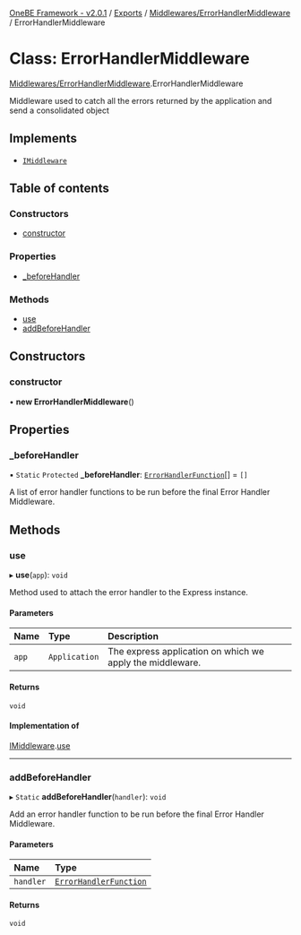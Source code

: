 [OneBE Framework - v2.0.1](../README.md) / [Exports](../modules.md) / [Middlewares/ErrorHandlerMiddleware](../modules/Middlewares_ErrorHandlerMiddleware.md) / ErrorHandlerMiddleware

# Class: ErrorHandlerMiddleware

[Middlewares/ErrorHandlerMiddleware](../modules/Middlewares_ErrorHandlerMiddleware.md).ErrorHandlerMiddleware

Middleware used to catch all the errors returned by the application and send
a consolidated object

## Implements

- [`IMiddleware`](../interfaces/Middlewares_IMiddleware.IMiddleware.md)

## Table of contents

### Constructors

- [constructor](Middlewares_ErrorHandlerMiddleware.ErrorHandlerMiddleware.md#constructor)

### Properties

- [\_beforeHandler](Middlewares_ErrorHandlerMiddleware.ErrorHandlerMiddleware.md#_beforehandler)

### Methods

- [use](Middlewares_ErrorHandlerMiddleware.ErrorHandlerMiddleware.md#use)
- [addBeforeHandler](Middlewares_ErrorHandlerMiddleware.ErrorHandlerMiddleware.md#addbeforehandler)

## Constructors

### constructor

• **new ErrorHandlerMiddleware**()

## Properties

### \_beforeHandler

▪ `Static` `Protected` **\_beforeHandler**: [`ErrorHandlerFunction`](../modules/Middlewares_ErrorHandlerMiddleware.md#errorhandlerfunction)[] = `[]`

A list of error handler functions to be run before the final Error Handler Middleware.

## Methods

### use

▸ **use**(`app`): `void`

Method used to attach the error handler to the Express instance.

#### Parameters

| Name | Type | Description |
| :------ | :------ | :------ |
| `app` | `Application` | The express application on which we apply the middleware. |

#### Returns

`void`

#### Implementation of

[IMiddleware](../interfaces/Middlewares_IMiddleware.IMiddleware.md).[use](../interfaces/Middlewares_IMiddleware.IMiddleware.md#use)

___

### addBeforeHandler

▸ `Static` **addBeforeHandler**(`handler`): `void`

Add an error handler function to be run before the final Error Handler Middleware.

#### Parameters

| Name | Type |
| :------ | :------ |
| `handler` | [`ErrorHandlerFunction`](../modules/Middlewares_ErrorHandlerMiddleware.md#errorhandlerfunction) |

#### Returns

`void`
